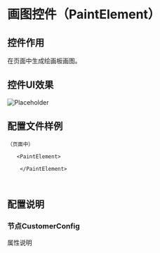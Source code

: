 # 画图控件（PaintElement）

## 控件作用

在页面中生成绘画板画图。

## 控件UI效果

![Placeholder](../../images/.png)

## 配置文件样例

```
（页面中）

   <PaintElement>

	</PaintElement>



```
## 配置说明

### 节点CustomerConfig

   属性说明

  
        




